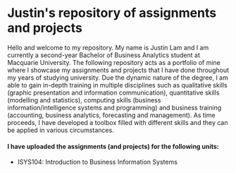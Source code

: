 # Justin's repository of assignments and projects 
Hello and welcome to my repository. My name is Justin Lam and I am currently a second-year Bachelor of Business Analytics student at Macquarie University. The following repository acts as a portfolio of mine where I showcase my assignments and projects that I have done throughout my years of studying university. Due the dynamic nature of the degree, I am able to gain in-depth training in multiple disciplines such as qualitative skills (graphic presentation and information communication), quantitative skills (modelling and statistics), computing skills (business information/intelligence systems and programming) and business training (accounting, business analytics, forecasting and management). As time proceeds, I have developed a toolbox filled with different skills and they can be applied in various circumstances.  

#### I have uploaded the assignments (and projects) for the following units:
- ISYS104: Introduction to Business Information Systems 
